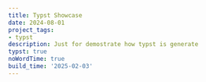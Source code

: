 ```yaml
---
title: Typst Showcase
date: 2024-08-01
project_tags:
- typst
description: Just for demostrate how typst is generate
typst: true
noWordTime: true
build_time: '2025-02-03'
---
```

